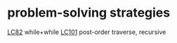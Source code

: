 # problem-solving strategies
[LC82](https://leetcode.com/problems/remove-duplicates-from-sorted-list-ii/description/) while+while
[LC101](https://leetcode.com/problems/symmetric-tree/description/) post-order traverse, recursive